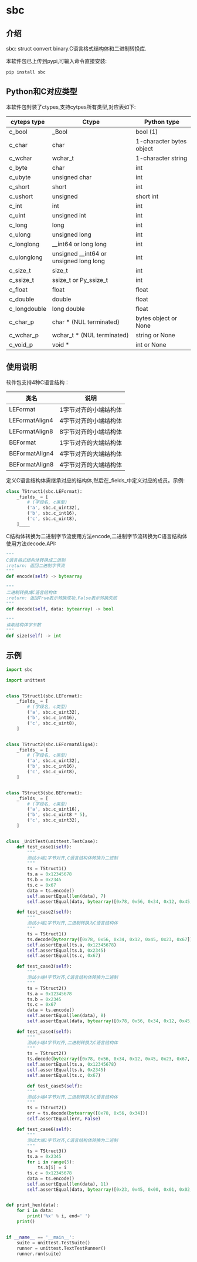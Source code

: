 # sbc

## 介绍
sbc: struct convert binary.C语言格式结构体和二进制转换库.

本软件包已上传到pypi,可输入命令直接安装:
```shell
pip install sbc
```

## Python和C对应类型
本软件包封装了ctypes,支持cytpes所有类型,对应表如下:

cyteps type|Ctype|Python type
---|---|---
c_bool|_Bool|bool (1)
c_char|char|1-character bytes object
c_wchar|wchar_t|1-character string
c_byte|char|int
c_ubyte|unsigned char|int
c_short|short|int
c_ushort|unsigned|short	int
c_int|int|int
c_uint|unsigned int|int
c_long|long|int
c_ulong|unsigned long|int
c_longlong|__int64 or long long|int
c_ulonglong|unsigned __int64 or unsigned long long|int
c_size_t|size_t|int
c_ssize_t|ssize_t or Py_ssize_t|int
c_float|float|float
c_double|double|float
c_longdouble|long double|float
c_char_p|char * (NUL terminated)|bytes object or None
c_wchar_p|wchar_t * (NUL terminated)|string or None
c_void_p|void *|int or None

## 使用说明
软件包支持4种C语言结构：

类名|说明
---|---
LEFormat|1字节对齐的小端结构体
LEFormatAlign4|4字节对齐的小端结构体
LEFormatAlign8|8字节对齐的小端结构体
BEFormat|1字节对齐的大端结构体
BEFormatAlign4|4字节对齐的大端结构体
BEFormatAlign8|4字节对齐的大端结构体

定义C语言结构体需继承对应的结构体,然后在_fields_中定义对应的成员。示例:
```python
class TStruct1(sbc.LEFormat):
    _fields_ = [
        # (字段名, c类型)
        ('a', sbc.c_uint32),
        ('b', sbc.c_int16),
        ('c', sbc.c_uint8),
    ]____
```

C结构体转换为二进制字节流使用方法encode,二进制字节流转换为C语言结构体使用方法decode.API:
```python
"""
C语言格式结构体转换成二进制
:return: 返回二进制字节流
"""
def encode(self) -> bytearray

"""
二进制转换成C语言结构体
:return: 返回True表示转换成功,False表示转换失败
"""
def decode(self, data: bytearray) -> bool

"""
读取结构体字节数
"""
def size(self) -> int
```


## 示例
```python
import sbc

import unittest


class TStruct1(sbc.LEFormat):
    _fields_ = [
        # (字段名, c类型)
        ('a', sbc.c_uint32),
        ('b', sbc.c_int16),
        ('c', sbc.c_uint8),
    ]


class TStruct2(sbc.LEFormatAlign4):
    _fields_ = [
        # (字段名, c类型)
        ('a', sbc.c_uint32),
        ('b', sbc.c_int16),
        ('c', sbc.c_uint8),
    ]


class TStruct3(sbc.BEFormat):
    _fields_ = [
        # (字段名, c类型)
        ('a', sbc.c_uint16),
        ('b', sbc.c_uint8 * 5),
        ('c', sbc.c_uint32),
    ]


class _UnitTest(unittest.TestCase):
    def test_case1(self):
        """
        测试小端1字节对齐,C语言结构体转换为二进制
        """
        ts = TStruct1()
        ts.a = 0x12345678
        ts.b = 0x2345
        ts.c = 0x67
        data = ts.encode()
        self.assertEqual(len(data), 7)
        self.assertEqual(data, bytearray([0x78, 0x56, 0x34, 0x12, 0x45, 0x23, 0x67]))

    def test_case2(self):
        """
        测试小端1字节对齐,二进制转换为C语言结构体
        """
        ts = TStruct1()
        ts.decode(bytearray([0x78, 0x56, 0x34, 0x12, 0x45, 0x23, 0x67]))
        self.assertEqual(ts.a, 0x12345678)
        self.assertEqual(ts.b, 0x2345)
        self.assertEqual(ts.c, 0x67)

    def test_case3(self):
        """
        测试小端4字节对齐,C语言结构体转换为二进制
        """
        ts = TStruct2()
        ts.a = 0x12345678
        ts.b = 0x2345
        ts.c = 0x67
        data = ts.encode()
        self.assertEqual(len(data), 8)
        self.assertEqual(data, bytearray([0x78, 0x56, 0x34, 0x12, 0x45, 0x23, 0x67, 0x00]))

    def test_case4(self):
        """
        测试小端4字节对齐,二进制转换为C语言结构体
        """
        ts = TStruct2()
        ts.decode(bytearray([0x78, 0x56, 0x34, 0x12, 0x45, 0x23, 0x67, 0x00]))
        self.assertEqual(ts.a, 0x12345678)
        self.assertEqual(ts.b, 0x2345)
        self.assertEqual(ts.c, 0x67)

        def test_case5(self):
        """
        测试小端4字节对齐,二进制转换为C语言结构体
        """
        ts = TStruct2()
        err = ts.decode(bytearray([0x78, 0x56, 0x34]))
        self.assertEqual(err, False)

    def test_case6(self):
        """
        测试大端1字节对齐,C语言结构体转换为二进制
        """
        ts = TStruct3()
        ts.a = 0x2345
        for i in range(5):
            ts.b[i] = i
        ts.c = 0x12345678
        data = ts.encode()
        self.assertEqual(len(data), 11)
        self.assertEqual(data, bytearray([0x23, 0x45, 0x00, 0x01, 0x02, 0x03, 0x04, 0x12, 0x34, 0x56, 0x78]))


def print_hex(data):
    for i in data:
        print('%x' % i, end=' ')
    print()


if __name__ == '__main__':
    suite = unittest.TestSuite()
    runner = unittest.TextTestRunner()
    runner.run(suite)
```
